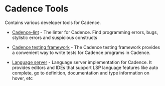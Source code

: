 # Cadence Tools

Contains various developer tools for Cadence.
- [Cadence-lint](./lint/) - The linter for Cadence. Find programming errors, bugs, stylistic errors and suspicious constructs 


- [Cadence testing framework](./test/) - The Cadence testing framework provides a convenient way to write tests
for Cadence programs in Cadence.


- [Language server](./languageserver/) - Language server implementation for Cadence.
  It provides editors and IDEs that support LSP language features like auto complete,
  go to definition, documentation and type information on hover, etc
